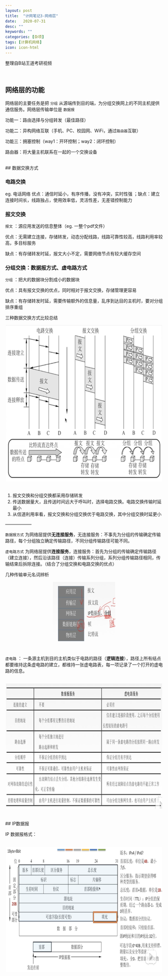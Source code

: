 ```yaml
---
layout: post
title:  "计网笔记3-网络层"
date:   2020-07-31
desc: ""
keywords: ""
categories: [杂项]
tags: [计算机网络]
icon: icon-html
---
```

整理自B站王道考研视频

<br />

## 网络层的功能

网络层的主要任务是把 `分组` 从源端传到目的端，为分组交换网上的不同主机提供通信服务。网络层传输单位是 `数据报`

功能一：路由选择与分组转发（最佳路径）

功能二：异构网络互联（手机、PC、校园网、WiFi，通过`路由器`互联）

功能三：拥塞控制（way1：开环控制；way2：闭环控制）

路由器：将大量主机联系在一起的一个交换设备

<br />
## 数据交换方式

### 电路交换

eg. 电话网络 优点：通信时延小，有序传播，没有冲突，实时性强 ；缺点：建立连接时间长，线路独占，使用效率低，灵活性差，无差错控制能力

### 报文交换

`报文` ：源应用发送的信息整体（eg. 一整个pdf文件）

优点：无需建立连接，存储转发，动态分配线路，线路可靠性较高，线路利用率较高，多目标服务

缺点：有存储转发时延，报文大小不定，需要网络节点有较大缓存空间

### 分组交换：数据报方式、虚电路方式

`分组` ：把大的数据块分割成小的数据块

优点：具有报文交换的优点，同时相对于报文交换，存储管理更容易

缺点：有存储转发时延，需要传输额外的信息量，乱序到达目的主机时，要对分组排序重组

三种数据交换方式比较总结
<br />
<div align="center"><img src="https://raw.githubusercontent.com/Tianye-Zheng/Tianye-Zheng.github.io/master/PostPictures/2020-summer/16.png" width = "500" height =
"500" /></div>
<br />

1. 报文交换和分组交换都采用存储转发
2. 传送数据量大，且传送时间远大于呼叫时，选择电路交换。电路交换传输时延最小
3. 从信道利用率看，报文交换和分组交换优于电路交换，其中分组交换时延更小

——————

`数据报方式` 为网络层提供**无连接服务**，无连接服务：不事先为分组的传输确定传输路径，每个分组独立确定传输路径，不同分组传输路径可能不同。

`虚电路方式` 为网络层提供**连接服务**，连接服务：首先为分组的传输确定传输路径（建立连接），然后沿该路径（连接）传输系列分组，系列分组传输路径相同，传输结束后拆除连接。（结合了分组交换和电路交换的优点）

几种传输单元名词辨析
<br />
<div align="center"><img src="https://raw.githubusercontent.com/Tianye-Zheng/Tianye-Zheng.github.io/master/PostPictures/2020-summer/17.png" width = "200" height =
"200" /></div>
<br />

`虚电路` ： 一条源主机到目的主机类似于电路的路径（**逻辑连接**），路径上所有结点都要维持这条虚电路的建立，都维持一张虚电路表，每一项记录了一个打开的虚电路的信息。

<br />
<div align="center"><img src="https://raw.githubusercontent.com/Tianye-Zheng/Tianye-Zheng.github.io/master/PostPictures/2020-summer/18.png" width = "500" height =
"400" /></div>
<br />

<br />
## IP数据报

IP 数据报格式：

<br />
<div align="center"><img src="https://raw.githubusercontent.com/Tianye-Zheng/Tianye-Zheng.github.io/master/PostPictures/2020-summer/19.png" width = "500" height =
"400" /></div>
<br />